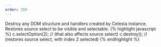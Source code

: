 ```yaml
---
order: 350
---
```

Destroy any DOM structure and handlers created by Celesta instance. Restores source select to be visible and selectable.
{% highlight javascript %}
c.selectOption(2); // (that also affects source select)
c.destroy(); // (restores source select, with index 2 selected)
{% endhighlight %}
